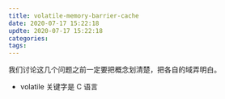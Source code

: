 ```yaml
---
title: volatile-memory-barrier-cache
date: 2020-07-17 15:22:18
updte: 2020-07-17 15:22:18
categories:
tags:
---
```


<!--more-->

我们讨论这几个问题之前一定要把概念划清楚，把各自的域弄明白。

- volatile 关键字是 C 语言



